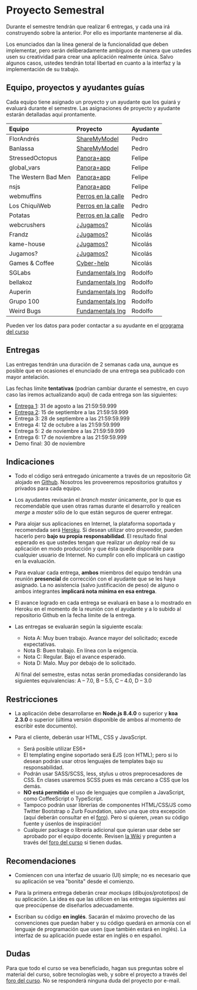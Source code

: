 # Proyecto Semestral

Durante el semestre tendrán que realizar 6 entregas, y cada una irá construyendo sobre la anterior. Por ello es importante mantenerse al día.

Los enunciados dan la línea general de la funcionalidad que deben implementar, pero serán deliberadamente ambiguos de manera que ustedes usen su creatividad para crear una aplicación realmente única. Salvo algunos casos, ustedes tendrán total libertad en cuanto a la interfaz y la implementación de su trabajo.

## Equipo, proyectos y ayudantes guías

Cada equipo tiene asignado un proyecto y un ayudante que los guiará y evaluará durante el semestre. Las asignaciones de proyecto y ayudante estarán detalladas aquí prontamente.

| Equipo  | Proyecto | Ayudante |
|:-------------------- |:---------------------------| :------|
| FlorAndrés | [ShareMyModel](https://drive.google.com/open?id=1dY4B80R28IRAb3ZUwHkshLUQwbfzxBzKXPRA91kg-WY) | Pedro |
| Banlassa | [ShareMyModel](https://drive.google.com/open?id=1dY4B80R28IRAb3ZUwHkshLUQwbfzxBzKXPRA91kg-WY) | Pedro |
| StressedOctopus | [Panora+app](https://drive.google.com/open?id=1jxvqPR7SB3WUl38yNegza796F7JAb9PfbsNYfAEr_QU) | Felipe |
| global_vars | [Panora+app](https://drive.google.com/open?id=1jxvqPR7SB3WUl38yNegza796F7JAb9PfbsNYfAEr_QU) | Felipe |
| The Western Bad Men | [Panora+app](https://drive.google.com/open?id=1jxvqPR7SB3WUl38yNegza796F7JAb9PfbsNYfAEr_QU) | Felipe |
| nsjs | [Panora+app](https://drive.google.com/open?id=1jxvqPR7SB3WUl38yNegza796F7JAb9PfbsNYfAEr_QU) | Felipe |
| webmuffins | [Perros en la calle](https://drive.google.com/open?id=1ZIrTJKB3pC4To5XJv9ZW1YPxYNsgLYiukBPW41LnXi8) | Pedro |
| Los ChiquiWeb | [Perros en la calle](https://drive.google.com/open?id=1ZIrTJKB3pC4To5XJv9ZW1YPxYNsgLYiukBPW41LnXi8) | Pedro |
| Potatas | [Perros en la calle](https://drive.google.com/open?id=1ZIrTJKB3pC4To5XJv9ZW1YPxYNsgLYiukBPW41LnXi8) | Pedro |
| webcrushers | [¿Jugamos?](https://drive.google.com/open?id=1yCzbIv0uEsn9Nf6VYZiUW2S1XB8ZdQ7poVVToRqbHog) | Nicolás |
| Frandz | [¿Jugamos?](https://drive.google.com/open?id=1yCzbIv0uEsn9Nf6VYZiUW2S1XB8ZdQ7poVVToRqbHog) | Nicolás |
| kame-house | [¿Jugamos?](https://drive.google.com/open?id=1yCzbIv0uEsn9Nf6VYZiUW2S1XB8ZdQ7poVVToRqbHog) | Nicolás |
| Jugamos? | [¿Jugamos?](https://drive.google.com/open?id=1yCzbIv0uEsn9Nf6VYZiUW2S1XB8ZdQ7poVVToRqbHog) | Nicolás |
| Games & Coffee | [Cyber-help](https://drive.google.com/open?id=1U1UBbjhmpPxCNNYDwwcYLycmCh89roeL_6L7MyJONVo) | Nicolás |
| SGLabs | [Fundamentals Ing](https://drive.google.com/open?id=1pNJvtC8E6WSaD4Ck7ZI5OjqIIaqYXKt0xOU2X6XWwxY) | Rodolfo |
| bellakoz | [Fundamentals Ing](https://drive.google.com/open?id=1pNJvtC8E6WSaD4Ck7ZI5OjqIIaqYXKt0xOU2X6XWwxY) | Rodolfo |
| Auperin | [Fundamentals Ing](https://drive.google.com/open?id=1pNJvtC8E6WSaD4Ck7ZI5OjqIIaqYXKt0xOU2X6XWwxY) | Rodolfo |
| Grupo 100 | [Fundamentals Ing](https://drive.google.com/open?id=1pNJvtC8E6WSaD4Ck7ZI5OjqIIaqYXKt0xOU2X6XWwxY) | Rodolfo |
| Weird Bugs | [Fundamentals Ing](https://drive.google.com/open?id=1pNJvtC8E6WSaD4Ck7ZI5OjqIIaqYXKt0xOU2X6XWwxY) | Rodolfo |

Pueden ver los datos para poder contactar a su ayudante en el [programa del curso](../../../#equipo)

## Entregas

Las entregas tendrán una duración de 2 semanas cada una, aunque es posible que en ocasiones el enunciado de una entrega sea publicado con mayor antelación.

Las fechas límite **tentativas** (podrían cambiar durante el semestre, en cuyo caso las iremos actualizando aquí) de cada entrega son las siguientes:

* [Entrega 1](enunciados/Entrega1.md): 31 de agosto a las 21:59:59.999
* [Entrega 2](enunciados/Entrega2.md): 15 de septiembre a las 21:59:59.999
* Entrega 3: 28 de septiembre a las 21:59:59.999
* Entrega 4: 12 de octubre a las 21:59:59.999
* Entrega 5: 2 de noviembre a las 21:59:59.999
* Entrega 6: 17 de noviembre a las 21:59:59.999
* Demo final: 30 de noviembre

## Indicaciones

* Todo el código será entregado únicamente a través de un repositorio Git alojado en [Github](https://github.com). Nosotros les proveeremos repositorios gratuitos y privados para cada equipo.

* Los ayudantes revisarán el *branch master* únicamente, por lo que es recomendable que usen otras ramas durante el desarrollo y realicen *merge* a *master* sólo de lo que están seguros de querer entregar.

* Para alojar sus aplicaciones en Internet, la plataforma soportada y recomendada será [Heroku](https://www.heroku.com/). Si desean utilizar otro proveedor, pueden hacerlo pero **bajo su propia responsabilidad**. El resultado final esperado es que ustedes tengan que realizar un *deploy* real de su aplicación en modo producción y que ésta quede disponible para cualquier usuario de Internet. No cumplir con ello implicará un castigo en la evaluación.

* Para evaluar cada entrega, **ambos** miembros del equipo tendrán una reunión **presencial** de corrección con el ayudante que se les haya asignado. La no asistencia (salvo justificación de peso) de alguno o ambos integrantes **implicará nota mínima en esa entrega**.

* El avance logrado en cada entrega se evaluará en base a lo mostrado en Heroku en el momento de la reunión con el ayudante y a lo subido al repositorio Github en la fecha límite de la entrega.

* Las entregas se evaluarán según la siguiente escala:
	* Nota A: Muy buen trabajo. Avance mayor del solicitado; excede expectativas.
	* Nota B: Buen trabajo. En línea con la exigencia.
	* Nota C: Regular. Bajo el avance esperado.
	* Nota D: Malo. Muy por debajo de lo solicitado.

	Al final del semestre, estas notas serán promediadas considerando las siguientes equivalencias: A – 7.0, B – 5.5, C – 4.0, D – 3.0

## Restricciones

* La aplicación debe desarrollarse en **Node.js 8.4.0** o superior y **koa 2.3.0** o superior (última versión disponible de ambos al momento de escribir este documento).

* Para el cliente, deberán usar HTML, CSS y JavaScript.
	* Será posible utilizar ES6+
	* El templating engine soportado será EJS (con HTML); pero si lo desean podrán usar otros lenguajes de templates bajo su responsabilidad.
	* Podrán usar SASS/SCSS, less, stylus u otros preprocesadores de CSS. En clases usaremos SCSS pues es más cercano a CSS que los demás.
	* **NO está permitido** el uso de lenguajes que compilen a JavaScript, como CoffeeScript o TypeScript.
	* Tampoco podrán usar librerías de componentes HTML/CSS/JS como Twitter Bootstrap o Zurb Foundation, salvo una que otra excepción (aquí deberán consultar en el [foro](../../../#foro)). Pero si quieren, ¡vean su código fuente y úsenlos de inspiración!
	* Cualquier package o librería adicional que quieran usar debe ser aprobado por el equipo docente. Revisen [la Wiki](../../../wiki/Packages) y pregunten a través del [foro del curso](../../../#foro) si tienen dudas.

## Recomendaciones

* Comiencen con una interfaz de usuario (UI) simple; no es necesario que su aplicación se vea "bonita" desde el comienzo.

* Para la primera entrega deberán crear *mockups* (dibujos/prototipos) de su aplicación. La idea es que las utilicen en las entregas siguientes así que preocúpense de diseñarlos adecuadamente.

* Escriban su código **en inglés**. Sacarán el máximo provecho de las convenciones que puedan haber y su código quedará en armonía con el lenguaje de programación que usen (que también estará en inglés). La interfaz de su aplicación puede estar en inglés o en español.

## Dudas
Para que todo el curso se vea beneficiado, hagan sus preguntas sobre el material del curso, sobre tecnologías web, y sobre el proyecto a través del [foro del curso](../../../#foro).  No se responderá ninguna duda del proyecto por e-mail.
